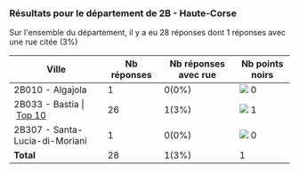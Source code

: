 ### Résultats pour le département de 2B - Haute-Corse

Sur l'ensemble du département, il y a eu 28 réponses dont 1 réponses avec une rue citée (3%)

| Ville | Nb réponses | Nb réponses avec rue | Nb points noirs |
|-------------|-------------|----------------------|-----------------|
|2B010 - Algajola|1|0(0%)|<img src="../../img/bar_0.gif" />&nbsp;0|
|2B033 - Bastia&nbsp;&#124;&nbsp;<a href='2B033 - Bastia_top1.md'>Top 10</a>|26|1(3%)|<img src="../../img/bar_100.gif" />&nbsp;1|
|2B307 - Santa-Lucia-di-Moriani|1|0(0%)|<img src="../../img/bar_0.gif" />&nbsp;0|
| **Total** |28|1(3%)|1|
